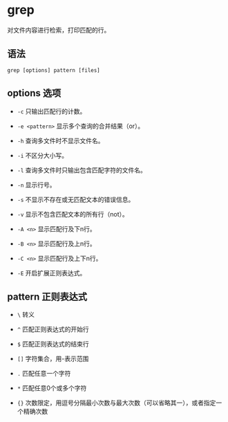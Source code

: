 # grep
对文件内容进行检索，打印匹配的行。

## 语法
`grep [options] pattern [files]`

## options 选项

- `-c` 只输出匹配行的计数。

- `-e <pattern>` 显示多个查询的合并结果（or）。

- `-h` 查询多文件时不显示文件名。

- `-i` 不区分大小写。

- `-l` 查询多文件时只输出包含匹配字符的文件名。

- `-n` 显示行号。

- `-s` 不显示不存在或无匹配文本的错误信息。

- `-v` 显示不包含匹配文本的所有行（not）。

- `-A <n>` 显示匹配行及下n行。

- `-B <n>` 显示匹配行及上n行。

- `-C <n>` 显示匹配行及上下n行。

- `-E` 开启扩展正则表达式。

## pattern 正则表达式

- `\` 转义

- `^` 匹配正则表达式的开始行

- `$` 匹配正则表达式的结束行

- `[]` 字符集合，用-表示范围

- `.` 匹配任意一个字符

- `*` 匹配任意0个或多个字符

- `{}` 次数限定，用逗号分隔最小次数与最大次数（可以省略其一），或者指定一个精确次数
